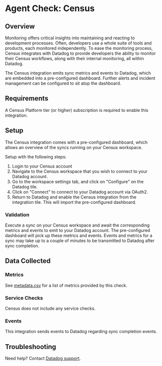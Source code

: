 # Agent Check: Census

## Overview

Monitoring offers critical insights into maintaining and reacting to development processes. Often, developers use a whole suite of tools and products, each monitored independently. To ease the monitoring process, Census integrates with Datadog to provide developers the ability to monitor their Census workflows, along with their internal monitoring, all within Datadog.

The Census integration emits sync metrics and events to Datadog, which are embedded into a pre-configured dashboard. Further alerts and incident management can be configured to sit atop the dashboard.

## Requirements

A Census Platform tier (or higher) subscription is required to enable this integration.

## Setup

The Census integration comes with a pre-configured dashboard, which allows an overview of the syncs running on your Census workspace.

Setup with the following steps:

1. Login to your Census account
2. Navigate to the Census workspace that you wish to connect to your Datadog account.
3. Go to the workspace settings tab, and click on "Configure" on the Datadog tile.
4. Click on "Connect" to connect to your Datadog account via OAuth2.
5. Return to Datadog and enable the Census integration from the integration tile. This will import the pre-configured dashboard.

### Validation

Execute a sync on your Census workspace and await the corresponding metrics and events to emit to your Datadog account. The pre-configured dashboard will pick up these metrics and events. Events and metrics for a sync may take up to a couple of minutes to be transmitted to Datadog after sync completion.

## Data Collected

### Metrics

See [metadata.csv][3] for a list of metrics provided by this check.

### Service Checks

Census does not include any service checks.

### Events

This integration sends events to Datadog regarding sync completion events.

## Troubleshooting

Need help? Contact [Datadog support][3].

[1]: **LINK_TO_INTEGRATION_SITE**
[2]: https://app.datadoghq.com/account/settings#agent
[3]: https://github.com/DataDog/integrations-extras/blob/master/census/metadata.csv
[4]: https://docs.datadoghq.com/help/
